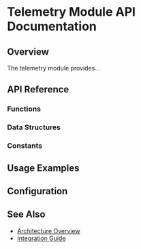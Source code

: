 # Telemetry Module API Documentation

## Overview

The telemetry module provides...

## API Reference

### Functions

### Data Structures

### Constants

## Usage Examples

## Configuration

## See Also

- [Architecture Overview](../../architecture/core/telemetry.md)
- [Integration Guide](../../guides/development/telemetry-integration.md)
